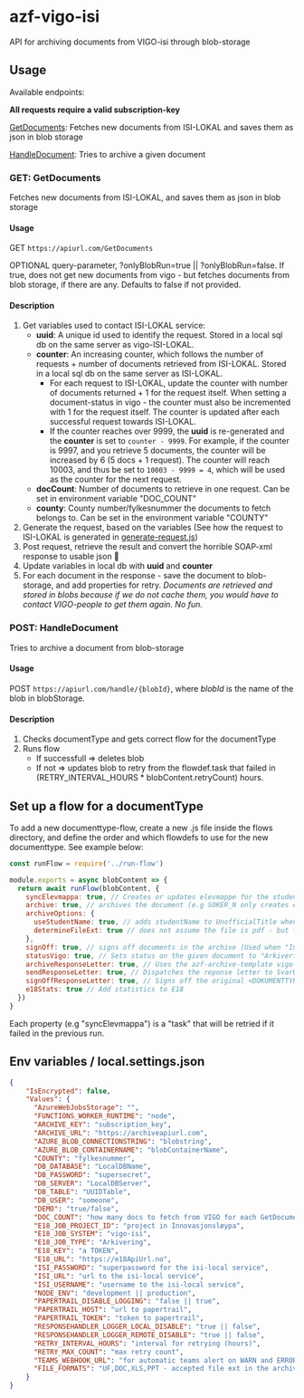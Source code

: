 # azf-vigo-isi

API for archiving documents from VIGO-isi through blob-storage

## Usage

Available endpoints:

**All requests require a valid subscription-key**

[GetDocuments](#getdocuments): Fetches new documents from ISI-LOKAL and saves them as json in blob storage

[HandleDocument](#handledocument): Tries to archive a given document


### GET: GetDocuments
Fetches new documents from ISI-LOKAL, and saves them as json in blob storage

#### Usage
GET `https://apiurl.com/GetDocuments`

OPTIONAL query-parameter, ?onlyBlobRun=true || ?onlyBlobRun=false. If true, does not get new documents from vigo - but fetches documents from blob storage, if there are any. Defaults to false if not provided.

#### Description

1. Get variables used to contact ISI-LOKAL service:
    - **uuid**: A unique id used to identify the request. Stored in a local sql db on the same server as vigo-ISI-LOKAL.
    - **counter**: An increasing counter, which follows the number of requests + number of documents retrieved from ISI-LOKAL. Stored in a local sql db on the same server as ISI-LOKAL.
        - For each request to ISI-LOKAL, update the counter with number of documents returned + 1 for the request itself. When setting a document-status in vigo - the counter must also be incremented with 1 for the request itself. The counter is updated after each successful request towards ISI-LOKAL.
        - If the counter reaches over 9999, the **uuid** is re-generated and the **counter** is set to `counter - 9999`. For example, if the counter is 9997, and you retrieve 5 documents, the counter will be increased by 6 (5 docs + 1 request). The counter will reach 10003, and thus be set to `10003 - 9999 = 4`, which will be used as the counter for the next request. 
    - **docCount**: Number of documents to retrieve in one request. Can be set in environment variable "DOC_COUNT"
    - **county**: County number/fylkesnummer the documents to fetch belongs to. Can be set in the environment variable "COUNTY"
2. Generate the request, based on the variables (See how the request to ISI-LOKAL is generated in [generate-request.js](./lib/generate-request.js))
3. Post request, retrieve the result and convert the horrible SOAP-xml response to usable json 🍕
4. Update variables in local db with **uuid** and **counter**
5. For each document in the response - save the document to blob-storage, and add properties for retry. *Documents are retrieved and stored in blobs because if we do not cache them, you would have to contact VIGO-people to get them again. No fun.*

### POST: HandleDocument
Tries to archive a document from blob-storage

#### Usage
POST `https://apiurl.com/handle/{blobId}`, where *blobId* is the name of the blob in blobStorage.

#### Description

1. Checks documentType and gets correct flow for the documentType
2. Runs flow
    - If successfull => deletes blob
    - If not => updates blob to retry from the flowdef.task that failed in (RETRY_INTERVAL_HOURS * blobContent.retryCount) hours.


## Set up a flow for a documentType
To add a new documenttype-flow, create a new .js file inside the flows directory, and define the order and which flowdefs to use for the new documenttype. See example below:


```js
const runFlow = require('../run-flow')

module.exports = async blobContent => {
  return await runFlow(blobContent, {
    syncElevmappa: true, // Creates or updates elevmappe for the student
    archive: true, // archives the document (e.g SOKER_N only creates elevmappe, archive is false)
    archiveOptions: {
      useStudentName: true, // adds studentName to UnofficialTitle when archiving
      determineFileExt: true // does not assume the file is pdf - but finds the fileExt and uses that instead.
    },
    signOff: true, // signs off documents in the archive (Used when "Innkommende dokument" is not to be "saksbehandlet" in P360) (Can not be used in combination with response-letter)
    statusVigo: true, // Sets status on the given document to "Arkivert" in VIGO,
    archiveResponseLetter: true, // Uses the azf-archive-template vigo-<DOKUMENTTYPE>-response, which creates a pdf, and archives it. Also handles address block/invalid address
    sendResponseLetter: true, // Dispatches the reponse letter to SvarUT
    signOffResponseLetter: true, // Signs off the original <DOKUMENTTYPE> with "Besvart med utgående dokument <DOKUMENTTYPE>-reponse-letter" 
    e18Stats: true // Add statistics to E18
  })
}

```
Each property (e.g "syncElevmappa") is a "task" that will be retried if it failed in the previous run.

## Env variables / local.settings.json
```json
{
    "IsEncrypted": false,
    "Values": {
      "AzureWebJobsStorage": "",
      "FUNCTIONS_WORKER_RUNTIME": "node",
      "ARCHIVE_KEY": "subscription_key",
      "ARCHIVE_URL": "https://archiveapiurl.com",
      "AZURE_BLOB_CONNECTIONSTRING": "blobstring",
      "AZURE_BLOB_CONTAINERNAME": "blobContainerName",
      "COUNTY": "fylkesnummer",
      "DB_DATABASE": "LocalDBName",
      "DB_PASSWORD": "supersecret",
      "DB_SERVER": "LocalDBServer",
      "DB_TABLE": "UUIDTable",
      "DB_USER": "someone",
      "DEMO": "true/false",
      "DOC_COUNT": "how many docs to fetch from VIGO for each GetDocuments request",
      "E18_JOB_PROJECT_ID": "project in Innovasjonsløypa",
      "E18_JOB_SYSTEM": "vigo-isi",
      "E18_JOB_TYPE": "Arkivering",
      "E18_KEY": "a TOKEN",
      "E18_URL": "https://e18ApiUrl.no",
      "ISI_PASSWORD": "superpassword for the isi-local service",
      "ISI_URL": "url to the isi-local service",
      "ISI_USERNAME": "username to the isi-local service",
      "NODE_ENV": "development || production",
      "PAPERTRAIL_DISABLE_LOGGING": "false || true",
      "PAPERTRAIL_HOST": "url to papertrail",
      "PAPERTRAIL_TOKEN": "token to papertrail",
      "RESPONSEHANDLER_LOGGER_LOCAL_DISABLE": "true || false",
      "RESPONSEHANDLER_LOGGER_REMOTE_DISABLE": "true || false",
      "RETRY_INTERVAL_HOURS": "interval for retrying (hours)",
      "RETRY_MAX_COUNT": "max retry count",
      "TEAMS_WEBHOOK_URL": "for automatic teams alert on WARN and ERROR logging",
      "FILE_FORMATS": "UF,DOC,XLS,PPT - accepted file ext in the archive"
    }
}


```
